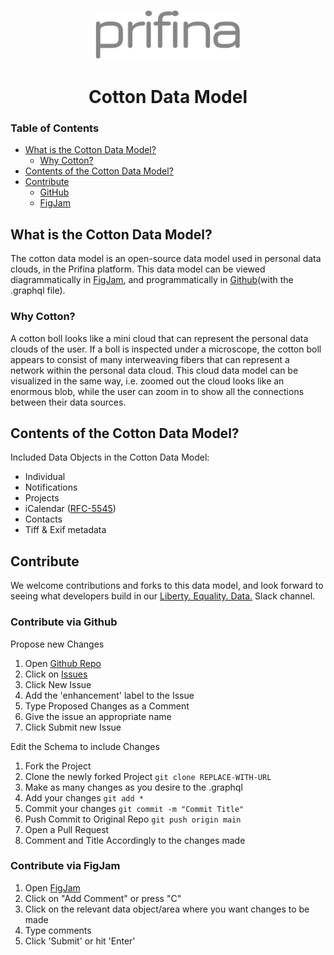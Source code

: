 <div align="center">
<p float="left">
	<a href="https://www.prifina.com/"><img src="docs/Prifina_Logo.png" alt="Prifina Inc Logo" height="80"></a>
</p>
<h1> Cotton Data Model</h1>
</div>



### Table of Contents
- [What is the Cotton Data Model?](#what-is-the-cotton-data-model)
	- [Why Cotton?](#why-cotton)
- [Contents of the Cotton Data Model?](#contents-of-the-cotton-data-model)
- [Contribute](#contribute)
	- [GitHub](#contribute-via-github)
	- [FigJam](#contribute-via-figjam)

## What is the Cotton Data Model?
The cotton data model is an open-source data model used in personal data clouds, in the Prifina platform. This data model can be viewed diagrammatically in [FigJam](https://www.figma.com/file/zfQymerDoTDi31xpjQsEu3/Cotton-Data-Model), and programmatically in [Github](https://github.com/libertyequalitydata/cotton-data-model)(with the .graphql file).
### Why Cotton?
A cotton boll looks like a mini cloud that can represent the personal data clouds of the user. If a boll is inspected under a microscope, the cotton boll appears to consist of many interweaving fibers that can represent a network within the personal data cloud. This cloud data model can be visualized in the same way, i.e. zoomed out the cloud looks like an enormous blob, while the user can zoom in to show all the connections between their data sources.
##  Contents of the Cotton Data Model?
Included Data Objects in the Cotton Data Model:
 - Individual
 - Notifications
 - Projects
 - iCalendar ([RFC-5545](https://www.rfc-editor.org/rfc/rfc5545))
 - Contacts
 - Tiff & Exif metadata
## Contribute
We welcome contributions and forks to this data model, and look forward to seeing what developers build in our [Liberty. Equality. Data.](https://join.slack.com/t/libertyequalitydata/shared_invite/zt-ddr4t974-MCzsch4FSeux8DrFQ2atbQ) Slack channel.

### Contribute via Github
Propose new Changes
1. Open [Github Repo](https://github.com/libertyequalitydata/cotton-data-model)
2.  Click on [Issues](https://github.com/libertyequalitydata/cotton-data-model/issues)
3. Click New Issue
4. Add the 'enhancement' label to the Issue
5. Type Proposed Changes as a Comment
6. Give the issue an appropriate name
7. Click Submit new Issue

Edit the Schema to include Changes
1.  Fork the Project
2.  Clone the newly forked Project `git clone REPLACE-WITH-URL`
3.  Make as many changes as you desire to the .graphql
4.  Add your changes `git add *`
5.  Commit your changes `git commit -m "Commit Title"`
6.  Push Commit to Original Repo `git push origin main`
7.  Open a Pull Request
8. Comment and Title Accordingly to the changes made 
### Contribute via FigJam
1. Open [FigJam](https://www.figma.com/file/zfQymerDoTDi31xpjQsEu3/Cotton-Data-Model)
2. Click on "Add Comment" or press "C"
3. Click on the relevant data object/area where you want changes to be made
4. Type comments
5. Click 'Submit' or hit 'Enter'


